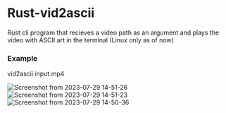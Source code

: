 # Rust-vid2ascii
Rust cli program that recieves a video path as an argument and plays the video with ASCII art in the terminal (Linux only as of now) 

### Example
vid2ascii input.mp4


![Screenshot from 2023-07-29 14-51-26](https://github.com/fdezSeb01/Rust-vid2ascii/assets/110956552/412c983d-b953-4b91-9210-a07fb3a87626)
![Screenshot from 2023-07-29 14-51-23](https://github.com/fdezSeb01/Rust-vid2ascii/assets/110956552/751a399e-ba9e-4fb6-9b62-20b2599d8236)
![Screenshot from 2023-07-29 14-50-36](https://github.com/fdezSeb01/Rust-vid2ascii/assets/110956552/e7bdc362-9bf0-4e56-849c-9f2bdbc36b7a)
